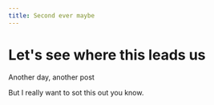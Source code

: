 ```yaml
---
title: Second ever maybe
---
```


# Let's see where this leads us

Another day, another post

But I really want to sot this out you know.
